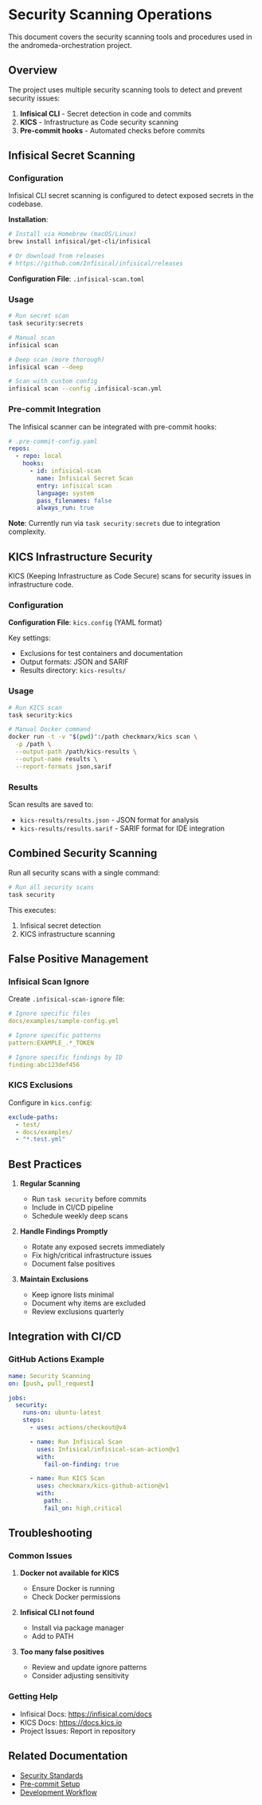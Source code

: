 # Security Scanning Operations

This document covers the security scanning tools and procedures used in the andromeda-orchestration project.

## Overview

The project uses multiple security scanning tools to detect and prevent security issues:

1. **Infisical CLI** - Secret detection in code and commits
2. **KICS** - Infrastructure as Code security scanning
3. **Pre-commit hooks** - Automated checks before commits

## Infisical Secret Scanning

### Configuration

Infisical CLI secret scanning is configured to detect exposed secrets in the codebase.

**Installation**:
```bash
# Install via Homebrew (macOS/Linux)
brew install infisical/get-cli/infisical

# Or download from releases
# https://github.com/Infisical/infisical/releases
```

**Configuration File**: `.infisical-scan.toml`

### Usage

```bash
# Run secret scan
task security:secrets

# Manual scan
infisical scan

# Deep scan (more thorough)
infisical scan --deep

# Scan with custom config
infisical scan --config .infisical-scan.yml
```

### Pre-commit Integration

The Infisical scanner can be integrated with pre-commit hooks:

```yaml
# .pre-commit-config.yaml
repos:
  - repo: local
    hooks:
      - id: infisical-scan
        name: Infisical Secret Scan
        entry: infisical scan
        language: system
        pass_filenames: false
        always_run: true
```

**Note**: Currently run via `task security:secrets` due to integration complexity.

## KICS Infrastructure Security

KICS (Keeping Infrastructure as Code Secure) scans for security issues in infrastructure code.

### Configuration

**Configuration File**: `kics.config` (YAML format)

Key settings:
- Exclusions for test containers and documentation
- Output formats: JSON and SARIF
- Results directory: `kics-results/`

### Usage

```bash
# Run KICS scan
task security:kics

# Manual Docker command
docker run -t -v "$(pwd)":/path checkmarx/kics scan \
  -p /path \
  --output-path /path/kics-results \
  --output-name results \
  --report-formats json,sarif
```

### Results

Scan results are saved to:
- `kics-results/results.json` - JSON format for analysis
- `kics-results/results.sarif` - SARIF format for IDE integration

## Combined Security Scanning

Run all security scans with a single command:

```bash
# Run all security scans
task security
```

This executes:
1. Infisical secret detection
2. KICS infrastructure scanning

## False Positive Management

### Infisical Scan Ignore

Create `.infisical-scan-ignore` file:

```yaml
# Ignore specific files
docs/examples/sample-config.yml

# Ignore specific patterns
pattern:EXAMPLE_.*_TOKEN

# Ignore specific findings by ID
finding:abc123def456
```

### KICS Exclusions

Configure in `kics.config`:

```yaml
exclude-paths:
  - test/
  - docs/examples/
  - "*.test.yml"
```

## Best Practices

1. **Regular Scanning**
   - Run `task security` before commits
   - Include in CI/CD pipeline
   - Schedule weekly deep scans

2. **Handle Findings Promptly**
   - Rotate any exposed secrets immediately
   - Fix high/critical infrastructure issues
   - Document false positives

3. **Maintain Exclusions**
   - Keep ignore lists minimal
   - Document why items are excluded
   - Review exclusions quarterly

## Integration with CI/CD

### GitHub Actions Example

```yaml
name: Security Scanning
on: [push, pull_request]

jobs:
  security:
    runs-on: ubuntu-latest
    steps:
      - uses: actions/checkout@v4

      - name: Run Infisical Scan
        uses: Infisical/infisical-scan-action@v1
        with:
          fail-on-finding: true

      - name: Run KICS Scan
        uses: checkmarx/kics-github-action@v1
        with:
          path: .
          fail_on: high,critical
```

## Troubleshooting

### Common Issues

1. **Docker not available for KICS**
   - Ensure Docker is running
   - Check Docker permissions

2. **Infisical CLI not found**
   - Install via package manager
   - Add to PATH

3. **Too many false positives**
   - Review and update ignore patterns
   - Consider adjusting sensitivity

### Getting Help

- Infisical Docs: https://infisical.com/docs
- KICS Docs: https://docs.kics.io
- Project Issues: Report in repository

## Related Documentation

- [Security Standards](../standards/security-standards.md)
- [Pre-commit Setup](../getting-started/pre-commit-setup.md)
- [Development Workflow](../standards/development-workflow.md)
